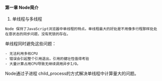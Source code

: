 #### 第一章 Node简介

1. 单线程与多线程
```
Node 保持了JavaScript浏览器中单线程的特点。单线程最大的好处是不用像多行程那样处处在意状态的同步问题，没有死锁的存在。
```

单线程同时避免这些问题：

```
- 无法利用多核CPU
- 错误会引起整个引用退出，引用的健壮性值得考验
- 大量计算占用CPU导致无继续调用异步I/O。
```

Node通过子进程 child_process的方式解决单线程中计算量大的问题。
